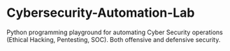 # Cybersecurity-Automation-Lab
Python programming playground for automating Cyber Security operations (Ethical Hacking, Pentesting, SOC). Both offensive and defensive security.
